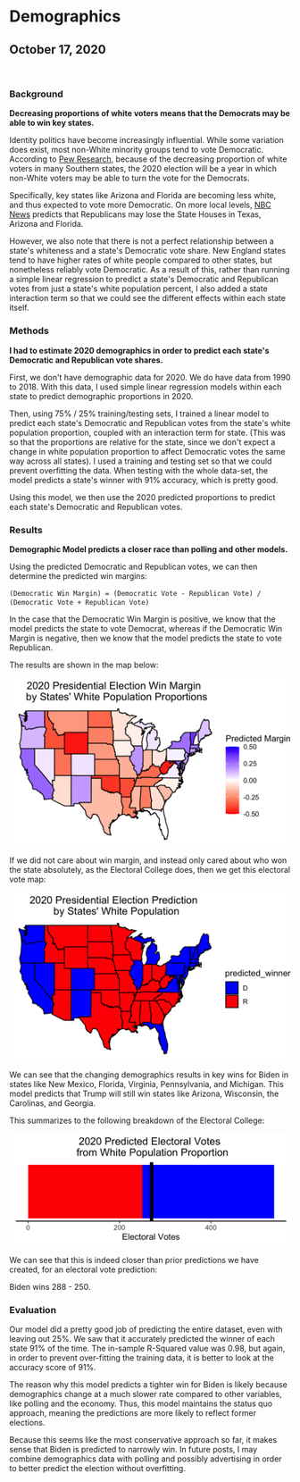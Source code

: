 # Demographics

## October 17, 2020

<br>

### Background

**Decreasing proportions of white voters means that the Democrats may be able to win key states.**

Identity politics have become increasingly influential. While some variation does exist, most non-White minority groups tend to vote Democratic. According to [Pew Research](https://www.pewresearch.org/2020/09/23/the-changing-racial-and-ethnic-composition-of-the-u-s-electorate/), because of the decreasing proportion of white voters in many Southern states, the 2020 election will be a year in which non-White voters may be able to turn the vote for the Democrats. 

Specifically, key states like Arizona and Florida are becoming less white, and thus expected to vote more Democratic. On more local levels, [NBC News](https://www.nbcnews.com/meet-the-press/republicans-risk-losing-texas-florida-arizona-state-houses-n1242842) predicts that Republicans may lose the State Houses in Texas, Arizona and Florida.

However, we also note that there is not a perfect relationship between a state's whiteness and a state's Democratic vote share. New England states tend to have higher rates of white people compared to other states, but nonetheless reliably vote Democratic. As a result of this, rather than running a simple linear regression to predict a state's Democratic and Republican votes from just a state's white population percent, I also added a state interaction term so that we could see the different effects within each state itself. 

### Methods

**I had to estimate 2020 demographics in order to predict each state's Democratic and Republican vote shares.**

First, we don't have demographic data for 2020. We do have data from 1990 to 2018. With this data, I used simple linear regression models within each state to predict demographic proportions in 2020. 

Then, using 75% / 25% training/testing sets, I trained a linear model to predict each state's Democratic and Republican votes from the state's white population proportion, coupled with an interaction term for state. (This was so that the proportions are relative for the state, since we don't expect a change in white population proportion to affect Democratic votes the same way across all states). I used a training and testing set so that we could prevent overfitting the data. When testing with the whole data-set, the model predicts a state's winner with 91% accuracy, which is pretty good.

Using this model, we then use the 2020 predicted proportions to predict each state's Democratic and Republican votes.

### Results

**Demographic Model predicts a closer race than polling and other models.**

Using the predicted Democratic and Republican votes, we can then determine the predicted win margins:
```
(Democratic Win Margin) = (Democratic Vote - Republican Vote) / (Democratic Vote + Republican Vote)
```

In the case that the Democratic Win Margin is positive, we know that the model predicts the state to vote Democrat, whereas if the Democratic Win Margin is negative, then we know that the model predicts the state to vote Republican.

The results are shown in the map below:

![MAP Demographics Margin](../figures/GG_map.png)

If we did not care about win margin, and instead only cared about who won the state absolutely, as the Electoral College does, then we get this electoral vote map:

![EV MAP Demographics](../figures/GG_EV_map.png)

We can see that the changing demographics results in key wins for Biden in states like New Mexico, Florida, Virginia, Pennsylvania, and Michigan. This model predicts that Trump will still win states like Arizona, Wisconsin, the Carolinas, and Georgia.

This summarizes to the following breakdown of the Electoral College:

![EV Demographics](../figures/GG_EV.png)

We can see that this is indeed closer than prior predictions we have created, for an electoral vote prediction:

Biden wins 288 - 250.

### Evaluation

Our model did a pretty good job of predicting the entire dataset, even with leaving out 25%. We saw that it accurately predicted the winner of each state 91% of the time. The in-sample R-Squared value was 0.98, but again, in order to prevent over-fitting the training data, it is better to look at the accuracy score of 91%.

The reason why this model predicts a tighter win for Biden is likely because demographics change at a much slower rate compared to other variables, like polling and the economy. Thus, this model maintains the status quo approach, meaning the predictions are more likely to reflect former elections.

Because this seems like the most conservative approach so far, it makes sense that Biden is predicted to narrowly win. In future posts, I may combine demographics data with polling and possibly advertising in order to better predict the election without overfitting.


